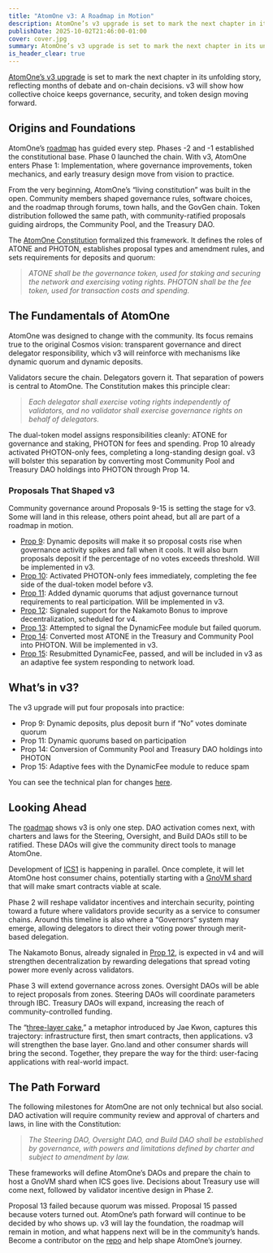 ```yaml
---
title: "AtomOne v3: A Roadmap in Motion"
description: AtomOne’s v3 upgrade is set to mark the next chapter in its unfolding story
publishDate: 2025-10-02T21:46:00-01:00
cover: cover.jpg
summary: AtomOne’s v3 upgrade is set to mark the next chapter in its unfolding story is set to mark the next chapter in its unfolding story, reflecting months of debate and on-chain decisions. v3 will show how collective choice keeps governance, security, and token design moving forward.
is_header_clear: true
---
```


[AtomOne’s v3 upgrade](https://common.xyz/atomone/discussion/1305011-Signaling%20proposal%20-%20Constitution%20Amendment) is set to mark the next chapter in its unfolding story, reflecting months of debate and on-chain decisions. v3 will show how collective choice keeps governance, security, and token design moving forward.

## Origins and Foundations

AtomOne’s [roadmap](http://atom.one/roadmap) has guided every step. Phases \-2 and \-1 established the constitutional base. Phase 0 launched the chain. With v3, AtomOne enters Phase 1: Implementation, where governance improvements, token mechanics, and early treasury design move from vision to practice. 

From the very beginning, AtomOne’s “living constitution” was built in the open. Community members shaped governance rules, software choices, and the roadmap through forums, town halls, and the GovGen chain. Token distribution followed the same path, with community-ratified proposals guiding airdrops, the Community Pool, and the Treasury DAO. 

The [AtomOne Constitution](https://github.com/atomone-hub/genesis/blob/main/CONSTITUTION.md?utm_source=chatgpt.com) formalized this framework. It defines the roles of ATONE and PHOTON, establishes proposal types and amendment rules, and sets requirements for deposits and quorum:

> *ATONE shall be the governance token, used for staking and securing the network and exercising voting rights. PHOTON shall be the fee token, used for transaction costs and spending.*

## The Fundamentals of AtomOne

AtomOne was designed to change with the community. Its focus remains true to the original Cosmos vision: transparent governance and direct delegator responsibility, which v3 will reinforce with mechanisms like dynamic quorum and dynamic deposits. 

Validators secure the chain. Delegators govern it. That separation of powers is central to AtomOne. The Constitution makes this principle clear:

> *Each delegator shall exercise voting rights independently of validators, and no validator shall exercise governance rights on behalf of delegators.*

The dual-token model assigns responsibilities cleanly: ATONE for governance and staking, PHOTON for fees and spending. Prop 10 already activated PHOTON-only fees, completing a long-standing design goal. v3 will bolster this separation by converting most Community Pool and Treasury DAO holdings into PHOTON through Prop 14\.

### Proposals That Shaped v3

Community governance around Proposals 9-15 is setting the stage for v3. Some will land in this release, others point ahead, but all are part of a roadmap in motion.

* [Prop 9](https://gov.atom.one/proposals/9): Dynamic deposits will make it so proposal costs rise when governance activity spikes and fall when it cools. It will also burn proposals deposit if the percentage of no votes exceeds threshold. Will be implemented in v3.  
* [Prop 10](https://gov.atom.one/proposals/10): Activated PHOTON-only fees immediately, completing the fee side of the dual-token model before v3.  
* [Prop 11](https://gov.atom.one/proposals/11): Added dynamic quorums that adjust governance turnout requirements to real participation. Will be implemented in v3.  
* [Prop 12](https://gov.atom.one/proposals/12): Signaled support for the Nakamoto Bonus to improve decentralization, scheduled for v4.  
* [Prop 13](https://gov.atom.one/proposals/13): Attempted to signal the DynamicFee module but failed quorum.  
* [Prop 14](https://gov.atom.one/proposals/14): Converted most ATONE in the Treasury and Community Pool into PHOTON. Will be implemented in v3.  
* [Prop 15](https://gov.atom.one/proposals/15): Resubmitted DynamicFee, passed, and will be included in v3 as an adaptive fee system responding to network load.

## What’s in v3?

The v3 upgrade will put four proposals into practice:

* Prop 9: Dynamic deposits, plus deposit burn if “No” votes dominate quorum  
* Prop 11: Dynamic quorums based on participation  
* Prop 14: Conversion of Community Pool and Treasury DAO holdings into PHOTON  
* Prop 15: Adaptive fees with the DynamicFee module to reduce spam

You can see the technical plan for changes [here](https://github.com/atomone-hub/atomone/blob/main/CHANGELOG.md#v301).

## Looking Ahead

The [roadmap](https://atom.one/roadmap/) shows v3 is only one step. DAO activation comes next, with charters and laws for the Steering, Oversight, and Build DAOs still to be ratified. These DAOs will give the community direct tools to manage AtomOne.

Development of [ICS1](https://github.com/atomone-hub/atomone/pull/216) is happening in parallel. Once complete, it will let AtomOne host consumer chains, potentially starting with a [GnoVM shard](https://github.com/jaekwon/writings/blob/master/atomone/utility_of_atone.md#atomone-vs-gnoland) that will make smart contracts viable at scale.

Phase 2 will reshape validator incentives and interchain security, pointing toward a future where validators provide security as a service to consumer chains. Around this timeline is also where a “Governors” system may emerge, allowing delegators to direct their voting power through merit-based delegation.

The Nakamoto Bonus, already signaled in [Prop 12](https://gov.atom.one/proposals/12?utm_source=chatgpt.com), is expected in v4 and will strengthen decentralization by rewarding delegations that spread voting power more evenly across validators.

Phase 3 will extend governance across zones. Oversight DAOs will be able to reject proposals from zones. Steering DAOs will coordinate parameters through IBC. Treasury DAOs will expand, increasing the reach of community-controlled funding.

The “[three-layer cake](https://github.com/jaekwon/writings/blob/master/atomone/utility_of_atone.md#atomone-vs-gnoland),” a metaphor introduced by Jae Kwon, captures this trajectory: infrastructure first, then smart contracts, then applications. v3 will strengthen the base layer. Gno.land and other consumer shards will bring the second. Together, they prepare the way for the third: user-facing applications with real-world impact. 

## The Path Forward

The following milestones for AtomOne are not only technical but also social. DAO activation will require community review and approval of charters and laws, in line with the Constitution:

> *The Steering DAO, Oversight DAO, and Build DAO shall be established by governance, with powers and limitations defined by charter and subject to amendment by law.*

These frameworks will define AtomOne’s DAOs and prepare the chain to host a GnoVM shard when ICS goes live. Decisions about Treasury use will come next, followed by validator incentive design in Phase 2\. 

Proposal 13 failed because quorum was missed. Proposal 15 passed because voters turned out. AtomOne’s path forward will continue to be decided by who shows up. v3 will lay the foundation, the roadmap will remain in motion, and what happens next will be in the community’s hands. Become a contributor on the [repo](https://github.com/atomone-hub) and help shape AtomOne’s journey.